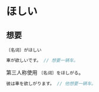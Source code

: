 # ほしい

## 想要

`〔名词〕がほしい`

```js
車が欲しいです。 // 想要一辆车。
```

第三人称使用 `〔名词〕をほしがる`。

```js
彼は車を欲しがります。 // 他想要一辆车。
```
